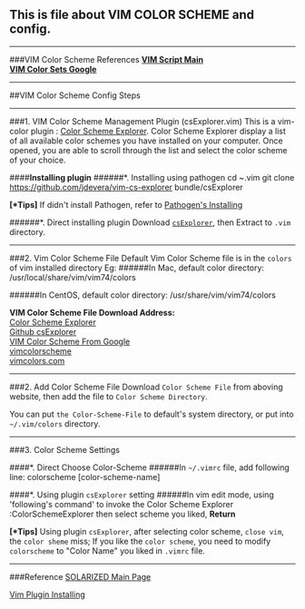 ## This is file about VIM COLOR SCHEME and config.

***
###VIM Color Scheme References
__[VIM Script Main](http://www.vim.org/scripts/script_search_results.php?keywords=&script_type=color+scheme&order_by=creation_date&direction=descending&search=search)__       
__[VIM Color Sets Google](https://code.google.com/p/vimcolorschemetest/)__


***
##VIM Color Scheme Config Steps

***
###1. VIM Color Scheme Management Plugin (csExplorer.vim)
This is a vim-color plugin : [Color Scheme Explorer](http://www.vim.org/scripts/script.php?script_id=1298).
Color Scheme Explorer display a list of all available color schemes you have installed on your computer. Once opened, you are able to scroll through the list and select the color scheme of your choice.

####__Installing plugin__
######*. Installing using pathogen
    cd ~.vim
    git clone https://github.com/jdevera/vim-cs-explorer bundle/csExplorer

__[*Tips]__ If didn't install Pathogen, refer to [Pathogen's Installing](https://github.com/FromPointer/.vim-tutor/wiki/pathogen-install-plugins)

######*. Direct installing plugin
Download [`csExplorer`](http://www.vim.org/scripts/script.php?script_id=1298),
then Extract to `.vim` directory.



***
###2. Vim Color Scheme File
Default Vim Color Scheme file is in the `colors` of vim installed directory
Eg:
######In Mac, default color directory:    
    /usr/local/share/vim/vim74/colors    

######In CentOS, default color directory:
    /usr/share/vim/vim74/colors
    
__VIM Color Scheme File Download Address:__    
[Color Scheme Explorer](http://www.vim.org/scripts/script.php?script_id=1298)    
[Github csExplorer](https://github.com/jdevera/vim-cs-explorer)    
[VIM Color Scheme From Google](http://vimcolorschemetest.googlecode.com/svn/colors/)    
[vimcolorscheme](https://code.google.com/p/vimcolorschemetest/)    
[vimcolors.com](http://vimcolors.com/)


***
###2. Add Color Scheme File
Download `Color Scheme File` from aboving website, then add the file to `Color Scheme Directory`.

You can put `the Color-Scheme-File` to default's system directory, or put into `~/.vim/colors` directory.


***
###3. Color Scheme Settings

####*. Direct Choose Color-Scheme
######In `~/.vimrc` file, add following line:
    colorscheme [color-scheme-name]
    
    
####*. Using plugin `csExplorer` setting
######In vim edit mode, using 'following's command' to invoke the Color Scheme Explorer
    :ColorSchemeExplorer
    then select scheme you liked, __Return__

__[*Tips]__ Using plugin `csExplorer`, after selecting color scheme, `close vim`, the `color sheme` miss; If you like the `color scheme`, you need to modify `colorscheme` to "Color Name" you liked in `.vimrc` file. 



***
###Reference
[SOLARIZED Main Page](http://ethanschoonover.com/solarized)

[Vim Plugin Installing](http://blog.csdn.net/namecyf/article/details/7787479)



